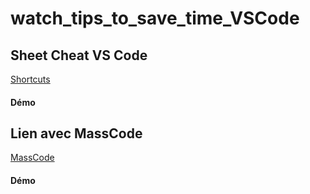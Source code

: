 # watch_tips_to_save_time_VSCode

## Sheet Cheat VS Code
[Shortcuts](https://code.visualstudio.com/shortcuts/keyboard-shortcuts-windows.pdf)

#### Démo

## Lien avec MassCode
[MassCode](https://masscode.io/)

#### Démo